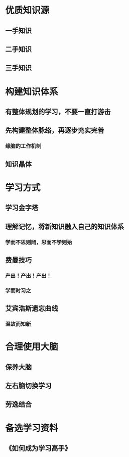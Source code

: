 # 优质知识源

## 一手知识

## 二手知识

## 三手知识

# 构建知识体系

## 有整体规划的学习，不要一直打游击

## 先构建整体脉络，再逐步充实完善

### 缘脑的工作机制

## 知识晶体

# 学习方式

## 学习金字塔

## 理解记忆，将新知识融入自己的知识体系

### 学而不思则罔，思而不学则殆

## 费曼技巧

### 产出！产出！产出！

### 学而时习之

## 艾宾浩斯遗忘曲线

### 温故而知新

# 合理使用大脑

## 保养大脑

## 左右脑切换学习

## 劳逸结合

# 备选学习资料

## 《如何成为学习高手》